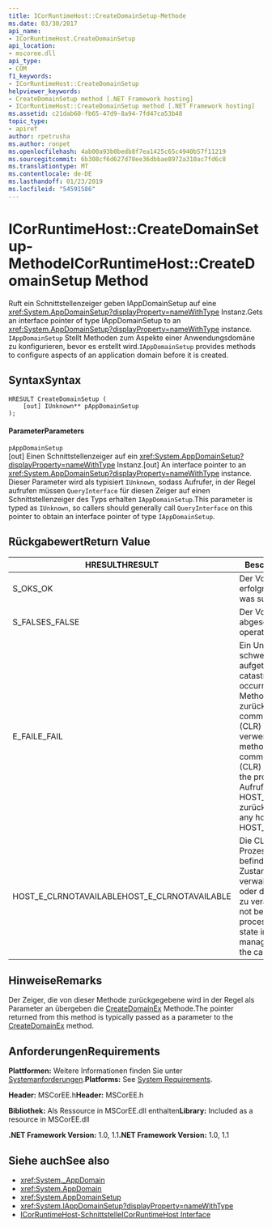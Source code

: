 ```yaml
---
title: ICorRuntimeHost::CreateDomainSetup-Methode
ms.date: 03/30/2017
api_name:
- ICorRuntimeHost.CreateDomainSetup
api_location:
- mscoree.dll
api_type:
- COM
f1_keywords:
- ICorRuntimeHost::CreateDomainSetup
helpviewer_keywords:
- CreateDomainSetup method [.NET Framework hosting]
- ICorRuntimeHost::CreateDomainSetup method [.NET Framework hosting]
ms.assetid: c21dab60-fb65-47d9-8a94-7fd47ca53b48
topic_type:
- apiref
author: rpetrusha
ms.author: ronpet
ms.openlocfilehash: 4ab00a93b0bedb8f7ea1425c65c4940b57f11219
ms.sourcegitcommit: 6b308cf6d627d78ee36dbbae8972a310ac7fd6c8
ms.translationtype: MT
ms.contentlocale: de-DE
ms.lasthandoff: 01/23/2019
ms.locfileid: "54591586"
---
```

# <a name="icorruntimehostcreatedomainsetup-method"></a><span data-ttu-id="84a29-102">ICorRuntimeHost::CreateDomainSetup-Methode</span><span class="sxs-lookup"><span data-stu-id="84a29-102">ICorRuntimeHost::CreateDomainSetup Method</span></span>
<span data-ttu-id="84a29-103">Ruft ein Schnittstellenzeiger geben IAppDomainSetup auf eine <xref:System.AppDomainSetup?displayProperty=nameWithType> Instanz.</span><span class="sxs-lookup"><span data-stu-id="84a29-103">Gets an interface pointer of type IAppDomainSetup to an <xref:System.AppDomainSetup?displayProperty=nameWithType> instance.</span></span> <span data-ttu-id="84a29-104">`IAppDomainSetup` Stellt Methoden zum Aspekte einer Anwendungsdomäne zu konfigurieren, bevor es erstellt wird.</span><span class="sxs-lookup"><span data-stu-id="84a29-104">`IAppDomainSetup` provides methods to configure aspects of an application domain before it is created.</span></span>  
  
## <a name="syntax"></a><span data-ttu-id="84a29-105">Syntax</span><span class="sxs-lookup"><span data-stu-id="84a29-105">Syntax</span></span>  
  
```  
HRESULT CreateDomainSetup (  
    [out] IUnknown** pAppDomainSetup  
);  
```  
  
#### <a name="parameters"></a><span data-ttu-id="84a29-106">Parameter</span><span class="sxs-lookup"><span data-stu-id="84a29-106">Parameters</span></span>  
 `pAppDomainSetup`  
 <span data-ttu-id="84a29-107">[out] Einen Schnittstellenzeiger auf ein <xref:System.AppDomainSetup?displayProperty=nameWithType> Instanz.</span><span class="sxs-lookup"><span data-stu-id="84a29-107">[out] An interface pointer to an <xref:System.AppDomainSetup?displayProperty=nameWithType> instance.</span></span> <span data-ttu-id="84a29-108">Dieser Parameter wird als typisiert `IUnknown`, sodass Aufrufer, in der Regel aufrufen müssen `QueryInterface` für diesen Zeiger auf einen Schnittstellenzeiger des Typs erhalten `IAppDomainSetup`.</span><span class="sxs-lookup"><span data-stu-id="84a29-108">This parameter is typed as `IUnknown`, so callers should generally call `QueryInterface` on this pointer to obtain an interface pointer of type `IAppDomainSetup`.</span></span>  
  
## <a name="return-value"></a><span data-ttu-id="84a29-109">Rückgabewert</span><span class="sxs-lookup"><span data-stu-id="84a29-109">Return Value</span></span>  
  
|<span data-ttu-id="84a29-110">HRESULT</span><span class="sxs-lookup"><span data-stu-id="84a29-110">HRESULT</span></span>|<span data-ttu-id="84a29-111">Beschreibung</span><span class="sxs-lookup"><span data-stu-id="84a29-111">Description</span></span>|  
|-------------|-----------------|  
|<span data-ttu-id="84a29-112">S_OK</span><span class="sxs-lookup"><span data-stu-id="84a29-112">S_OK</span></span>|<span data-ttu-id="84a29-113">Der Vorgang war erfolgreich.</span><span class="sxs-lookup"><span data-stu-id="84a29-113">The operation was successful.</span></span>|  
|<span data-ttu-id="84a29-114">S_FALSE</span><span class="sxs-lookup"><span data-stu-id="84a29-114">S_FALSE</span></span>|<span data-ttu-id="84a29-115">Der Vorgang konnte nicht abgeschlossen.</span><span class="sxs-lookup"><span data-stu-id="84a29-115">The operation failed to complete.</span></span>|  
|<span data-ttu-id="84a29-116">E_FAIL</span><span class="sxs-lookup"><span data-stu-id="84a29-116">E_FAIL</span></span>|<span data-ttu-id="84a29-117">Ein Unbekannter, schwerwiegender Fehler ist aufgetreten.</span><span class="sxs-lookup"><span data-stu-id="84a29-117">An unknown, catastrophic failure occurred.</span></span> <span data-ttu-id="84a29-118">Wenn eine Methode E_FAIL zurückgegeben wird, ist die common Language Runtime (CLR) nicht mehr im Prozess verwendet werden.</span><span class="sxs-lookup"><span data-stu-id="84a29-118">If a method returns E_FAIL, the common language runtime (CLR) is no longer usable in the process.</span></span> <span data-ttu-id="84a29-119">Nachfolgende Aufrufe von hosting-APIs HOST_E_CLRNOTAVAILABLE zurück.</span><span class="sxs-lookup"><span data-stu-id="84a29-119">Subsequent calls to any hosting APIs return HOST_E_CLRNOTAVAILABLE.</span></span>|  
|<span data-ttu-id="84a29-120">HOST_E_CLRNOTAVAILABLE</span><span class="sxs-lookup"><span data-stu-id="84a29-120">HOST_E_CLRNOTAVAILABLE</span></span>|<span data-ttu-id="84a29-121">Die CLR wurde nicht in einen Prozess geladen und befindet sich in einem Zustand, in dem nicht verwalteten Code ausführen oder den Aufruf erfolgreich zu verarbeiten.</span><span class="sxs-lookup"><span data-stu-id="84a29-121">The CLR has not been loaded into a process, or the CLR is in a state in which it cannot run managed code or process the call successfully.</span></span>|  
  
## <a name="remarks"></a><span data-ttu-id="84a29-122">Hinweise</span><span class="sxs-lookup"><span data-stu-id="84a29-122">Remarks</span></span>  
 <span data-ttu-id="84a29-123">Der Zeiger, die von dieser Methode zurückgegebene wird in der Regel als Parameter an übergeben die [CreateDomainEx](../../../../docs/framework/unmanaged-api/hosting/icorruntimehost-createdomainex-method.md) Methode.</span><span class="sxs-lookup"><span data-stu-id="84a29-123">The pointer returned from this method is typically passed as a parameter to the [CreateDomainEx](../../../../docs/framework/unmanaged-api/hosting/icorruntimehost-createdomainex-method.md) method.</span></span>  
  
## <a name="requirements"></a><span data-ttu-id="84a29-124">Anforderungen</span><span class="sxs-lookup"><span data-stu-id="84a29-124">Requirements</span></span>  
 <span data-ttu-id="84a29-125">**Plattformen:** Weitere Informationen finden Sie unter [Systemanforderungen](../../../../docs/framework/get-started/system-requirements.md).</span><span class="sxs-lookup"><span data-stu-id="84a29-125">**Platforms:** See [System Requirements](../../../../docs/framework/get-started/system-requirements.md).</span></span>  
  
 <span data-ttu-id="84a29-126">**Header:** MSCorEE.h</span><span class="sxs-lookup"><span data-stu-id="84a29-126">**Header:** MSCorEE.h</span></span>  
  
 <span data-ttu-id="84a29-127">**Bibliothek:** Als Ressource in MSCorEE.dll enthalten</span><span class="sxs-lookup"><span data-stu-id="84a29-127">**Library:** Included as a resource in MSCorEE.dll</span></span>  
  
 <span data-ttu-id="84a29-128">**.NET Framework Version:** 1.0, 1.1</span><span class="sxs-lookup"><span data-stu-id="84a29-128">**.NET Framework Version:** 1.0, 1.1</span></span>  
  
## <a name="see-also"></a><span data-ttu-id="84a29-129">Siehe auch</span><span class="sxs-lookup"><span data-stu-id="84a29-129">See also</span></span>
- <xref:System._AppDomain>
- <xref:System.AppDomain>
- <xref:System.AppDomainSetup>
- <xref:System.IAppDomainSetup?displayProperty=nameWithType>
- [<span data-ttu-id="84a29-130">ICorRuntimeHost-Schnittstelle</span><span class="sxs-lookup"><span data-stu-id="84a29-130">ICorRuntimeHost Interface</span></span>](../../../../docs/framework/unmanaged-api/hosting/icorruntimehost-interface.md)
